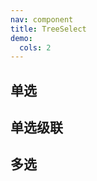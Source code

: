 ```yaml
---
nav: component
title: TreeSelect
demo:
  cols: 2
---
```

<!-- 通过 code 标签配置 -->

## 单选
<code src="./demo/treeSingleDemo1.tsx"></code>

## 单选级联
<code src="./demo/treeSingleDemo2.tsx"></code>

## 多选
<code src="./demo/treeMultipleDemo1.tsx"></code>
